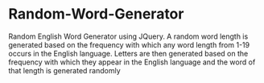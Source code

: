 # Random-Word-Generator

Random English Word Generator using JQuery. A random word length is generated based on the frequency with which any word length from 1-19 occurs in the English language. Letters are then generated based on the frequency with which they appear in the English language and the word of that length is generated randomly
